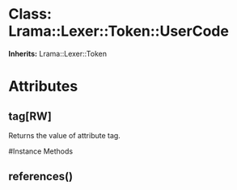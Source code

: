 # Class: Lrama::Lexer::Token::UserCode
**Inherits:** Lrama::Lexer::Token
    



# Attributes
## tag[RW] [](#attribute-i-tag)
Returns the value of attribute tag.


#Instance Methods
## references() [](#method-i-references)

